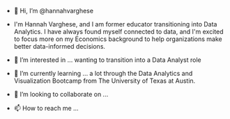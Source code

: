 - 👋 Hi, I’m @hannahvarghese

- I'm Hannah Varghese, and I am former educator transitioning into Data Analytics. I have always found myself connected to data, and I'm excited to focus more on my Economics background to help organizations make better data-informed decisions.   
- 👀 I’m interested in ... wanting to transition into a Data Analyst role 
- 🌱 I’m currently learning ... a lot through the Data Analytics and Visualization Bootcamp from The University of Texas at Austin. 
- 💞️ I’m looking to collaborate on ... 
- 📫 How to reach me ... 

<!---
hannahvarghese/hannahvarghese is a ✨ special ✨ repository because its `README.md` (this file) appears on your GitHub profile.
You can click the Preview link to take a look at your changes.
--->
